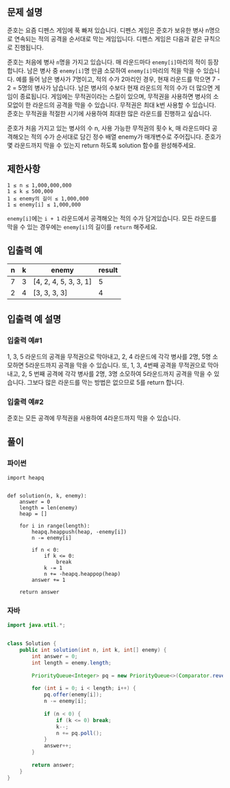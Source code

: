 ## 문제 설명
준호는 요즘 디펜스 게임에 푹 빠져 있습니다. 
디펜스 게임은 준호가 보유한 병사 n명으로 연속되는 적의 공격을 순서대로 막는 게임입니다. 
디펜스 게임은 다음과 같은 규칙으로 진행됩니다.

준호는 처음에 병사 `n`명을 가지고 있습니다.
매 라운드마다 `enemy[i]`마리의 적이 등장합니다.
남은 병사 중 `enemy[i]`명 만큼 소모하여 `enemy[i]`마리의 적을 막을 수 있습니다.
예를 들어 남은 병사가 7명이고, 적의 수가 2마리인 경우, 현재 라운드를 막으면 7 - 2 = 5명의 병사가 남습니다.
남은 병사의 수보다 현재 라운드의 적의 수가 더 많으면 게임이 종료됩니다.
게임에는 무적권이라는 스킬이 있으며, 무적권을 사용하면 병사의 소모없이 한 라운드의 공격을 막을 수 있습니다.
무적권은 최대 k번 사용할 수 있습니다.
준호는 무적권을 적절한 시기에 사용하여 최대한 많은 라운드를 진행하고 싶습니다.

준호가 처음 가지고 있는 병사의 수 n, 사용 가능한 무적권의 횟수 k, 매 라운드마다 공격해오는 적의 수가 순서대로 담긴 정수 배열 enemy가 매개변수로 주어집니다. 
준호가 몇 라운드까지 막을 수 있는지 return 하도록 solution 함수를 완성해주세요.


## 제한사항
```
1 ≤ n ≤ 1,000,000,000
1 ≤ k ≤ 500,000
1 ≤ enemy의 길이 ≤ 1,000,000
1 ≤ enemy[i] ≤ 1,000,000
```

`enemy[i]`에는 `i + 1` 라운드에서 공격해오는 적의 수가 담겨있습니다.
모든 라운드를 막을 수 있는 경우에는 `enemy[i]`의 길이를 `return` 해주세요.

## 입출력 예
| n	| k |	enemy	| result |
|---|---|---|---|
| 7	| 3 |	[4, 2, 4, 5, 3, 3, 1]	| 5 |
|2 |	4 |	[3, 3, 3, 3] |	4 |

## 입출력 예 설명
### 입출력 예#1

1, 3, 5 라운드의 공격을 무적권으로 막아내고, 2, 4 라운드에 각각 병사를 2명, 5명 소모하면 5라운드까지 공격을 막을 수 있습니다. 
또, 1, 3, 4번째 공격을 무적권으로 막아내고, 2, 5 번째 공격에 각각 병사를 2명, 3명 소모하여 5라운드까지 공격을 막을 수 있습니다. 
그보다 많은 라운드를 막는 방법은 없으므로 5를 return 합니다.

### 입출력 예#2
준호는 모든 공격에 무적권을 사용하여 4라운드까지 막을 수 있습니다.

## 풀이
### 파이썬
```python3
import heapq


def solution(n, k, enemy):
    answer = 0
    length = len(enemy)
    heap = []
    
    for i in range(length):
        heapq.heappush(heap, -enemy[i])
        n -= enemy[i]
        
        if n < 0:
            if k <= 0:
                break
            k -= 1
            n += -heapq.heappop(heap)
        answer += 1
            
    return answer
```

### 자바
```java
import java.util.*;


class Solution {
    public int solution(int n, int k, int[] enemy) {
        int answer = 0;
        int length = enemy.length;
        
        PriorityQueue<Integer> pq = new PriorityQueue<>(Comparator.reverseOrder());
        
        for (int i = 0; i < length; i++) {
            pq.offer(enemy[i]);
            n -= enemy[i];
            
            if (n < 0) {
                if (k <= 0) break;
                k--;
                n += pq.poll();
            }
            answer++;
        }
         
        return answer;
    }
}
```

